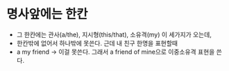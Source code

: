 # 명사앞에는 한칸
- 그 한칸에는 관사(a/the), 지시형(this/that), 소유격(my) 이 세가지가 오는데,
- 한칸밖에 없어서 하나밖에 못쓴다. 근데 내 친구 한명을 표현할때
- a my friend -> 이걸 못쓴다. 그래서 a friend of mine으로 이중소유격 표현을 쓴다.

